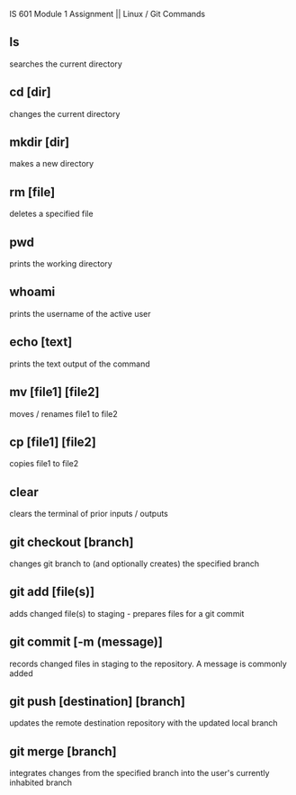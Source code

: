 IS 601 Module 1 Assignment || Linux / Git Commands

## ls

searches the current directory

## cd [dir]

changes the current directory

## mkdir [dir]

makes a new directory

## rm [file]

deletes a specified file

## pwd

prints the working directory

## whoami

prints the username of the active user

## echo [text]

prints the text output of the command

## mv [file1] [file2]

moves / renames file1 to file2

## cp [file1] [file2]

copies file1 to file2

## clear

clears the terminal of prior inputs / outputs

## git checkout [branch]

changes git branch to (and optionally creates) the specified branch

## git add [file(s)]

adds changed file(s) to staging - prepares files for a git commit

## git commit [-m (message)]

records changed files in staging to the repository. A message is commonly added

## git push [destination] [branch]

updates the remote destination repository with the updated local branch

## git merge [branch]

integrates changes from the specified branch into the user's currently inhabited branch

